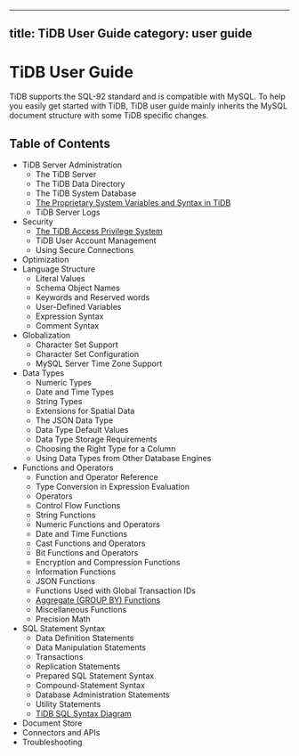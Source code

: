 
---
title: TiDB User Guide
category: user guide
---


# TiDB User Guide

TiDB supports the SQL-92 standard and is compatible with MySQL. To help you easily get started with TiDB, TiDB user guide mainly inherits the MySQL document structure with some TiDB specific changes.

## Table of Contents

+ TiDB Server Administration
	- The TiDB Server
	- The TiDB Data Directory
	- The TiDB System Database
	- [The Proprietary System Variables and Syntax in TiDB](tidb-specific.md)
	- TiDB Server Logs
+ Security
	- [The TiDB Access Privilege System](privilege.md)
	- TiDB User Account Management
	- Using Secure Connections
+ Optimization
+ Language Structure
    - Literal Values
    - Schema Object Names
    - Keywords and Reserved words
    - User-Defined Variables
    - Expression Syntax
    - Comment Syntax
+ Globalization
	- Character Set Support
	- Character Set Configuration
	- MySQL Server Time Zone Support
+ Data Types
	- Numeric Types
	- Date and Time Types
	- String Types
	- Extensions for Spatial Data
	- The JSON Data Type
	- Data Type Default Values
	- Data Type Storage Requirements
	- Choosing the Right Type for a Column
	- Using Data Types from Other Database Engines
+ Functions and Operators
	- Function and Operator Reference
	- Type Conversion in Expression Evaluation
	- Operators
	- Control Flow Functions
	- String Functions
	- Numeric Functions and Operators
	- Date and Time Functions
	- Cast Functions and Operators
	- Bit Functions and Operators
	- Encryption and Compression Functions
	- Information Functions
	- JSON Functions
	- Functions Used with Global Transaction IDs
	- [Aggregate (GROUP BY) Functions](functions-and-operators/aggregate-group-by-functions.md)
	- Miscellaneous Functions
	- Precision Math
+ SQL Statement Syntax
	- Data Definition Statements
	- Data Manipulation Statements
	- Transactions
	- Replication Statements
	- Prepared SQL Statement Syntax
	- Compound-Statement Syntax
	- Database Administration Statements
	- Utility Statements
	- [TiDB SQL Syntax Diagram](https://pingcap.github.io/sqlgram/)
+ Document Store
+ Connectors and APIs
+ Troubleshooting